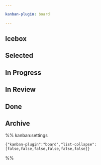 ```yaml
---

kanban-plugin: board

---
```


## Icebox



## Selected



## In Progress



## In Review



## Done



## Archive





%% kanban:settings
```
{"kanban-plugin":"board","list-collapse":[false,false,false,false,false,false]}
```
%%